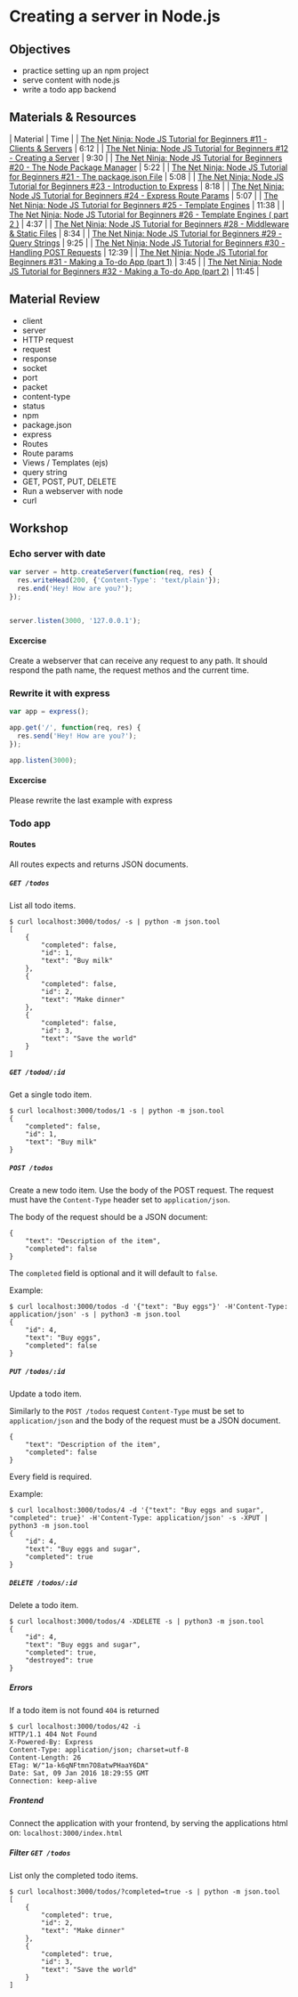 # Creating a server in Node.js

## Objectives
 - practice setting up an npm project
 - serve content with node.js
 - write a todo app backend

## Materials & Resources
| Material | Time |
| [The Net Ninja: Node JS Tutorial for Beginners #11 - Clients & Servers](https://www.youtube.com/watch?v=qSAze9b0wrY) | 6:12 |
| [The Net Ninja: Node JS Tutorial for Beginners #12 - Creating a Server](https://www.youtube.com/watch?v=lm86czWdrk0) | 9:30 |
| [The Net Ninja: Node JS Tutorial for Beginners #20 - The Node Package Manager](https://www.youtube.com/watch?v=kQ1j0rEI7EI) | 5:22 |
| [The Net Ninja: Node JS Tutorial for Beginners #21 - The package.json File](https://www.youtube.com/watch?v=_eRwjuIDJ2Y) | 5:08 |
| [The Net Ninja:
Node JS Tutorial for Beginners #23 - Introduction to Express](https://www.youtube.com/watch?v=9TSBKO59u0Y) | 8:18 |
| [The Net Ninja: Node JS Tutorial for Beginners #24 - Express Route Params](https://www.youtube.com/watch?v=MuMs1pLuT7I) | 5:07 |
| [The Net Ninja: Node JS Tutorial for Beginners #25 - Template Engines](https://www.youtube.com/watch?v=oZGmHNZv7Sc) | 11:38 |
| [The Net Ninja: Node JS Tutorial for Beginners #26 - Template Engines ( part 2 )](https://www.youtube.com/watch?v=RczQp3zCPXs) | 4:37 |
| [The Net Ninja: Node JS Tutorial for Beginners #28 - Middleware & Static Files](https://www.youtube.com/watch?v=-lRgL9kj_h0) | 8:34 |
| [The Net Ninja: Node JS Tutorial for Beginners #29 - Query Strings](https://www.youtube.com/watch?v=QTAYRmMsVCI) | 9:25 |
| [The Net Ninja: Node JS Tutorial for Beginners #30 - Handling POST Requests](https://www.youtube.com/watch?v=rin7gb9kdpk) | 12:39 |
| [The Net Ninja: Node JS Tutorial for Beginners #31 - Making a To-do App (part 1)](https://www.youtube.com/watch?v=edOmvng5IQc) | 3:45 |
| [The Net Ninja: Node JS Tutorial for Beginners #32 - Making a To-do App (part 2)](https://www.youtube.com/watch?v=nleI7IbpGhc) | 11:45 |

## Material Review
- client
- server
- HTTP request
- request
- response
- socket
- port
- packet
- content-type
- status
- npm
- package.json
- express
- Routes
- Route params
- Views / Templates (ejs)
- query string
- GET, POST, PUT, DELETE
- Run a webserver with node
- curl

## Workshop

### Echo server with date
```javascript
var server = http.createServer(function(req, res) {
  res.writeHead(200, {'Content-Type': 'text/plain'});
  res.end('Hey! How are you?');
});


server.listen(3000, '127.0.0.1');
```

#### Excercise
Create a webserver that can receive any request to any path.
It should respond the path name, the request methos and the current time.

### Rewrite it with express
```javascript
var app = express();

app.get('/', function(req, res) {
  res.send('Hey! How are you?');
});

app.listen(3000);
```

#### Excercise
Please rewrite the last example with express

### Todo app

#### Routes

All routes expects and returns JSON documents.

##### `GET /todos`

List all todo items.

    $ curl localhost:3000/todos/ -s | python -m json.tool
    [
        {
            "completed": false,
            "id": 1,
            "text": "Buy milk"
        },
        {
            "completed": false,
            "id": 2,
            "text": "Make dinner"
        },
        {
            "completed": false,
            "id": 3,
            "text": "Save the world"
        }
    ]

##### `GET /todod/:id`

Get a single todo item.

    $ curl localhost:3000/todos/1 -s | python -m json.tool
    {
        "completed": false,
        "id": 1,
        "text": "Buy milk"
    }

##### `POST /todos`

Create a new todo item. Use the body of the POST request. The request must have
the `Content-Type` header set to `application/json`.

The body of the request should be a JSON document:

    {
        "text": "Description of the item",
        "completed": false
    }

The `completed` field is optional and it will default to `false`.

Example:

    $ curl localhost:3000/todos -d '{"text": "Buy eggs"}' -H'Content-Type: application/json' -s | python3 -m json.tool
    {
        "id": 4,
        "text": "Buy eggs",
        "completed": false
    }

##### `PUT /todos/:id`

Update a todo item.

Similarly to the `POST /todos` request `Content-Type` must be set to `application/json` and the body of the request must be a JSON document.

    {
        "text": "Description of the item",
        "completed": false
    }

Every field is required.

Example:

    $ curl localhost:3000/todos/4 -d '{"text": "Buy eggs and sugar", "completed": true}' -H'Content-Type: application/json' -s -XPUT | python3 -m json.tool
    {
        "id": 4,
        "text": "Buy eggs and sugar",
        "completed": true
    }

##### `DELETE /todos/:id`

Delete a todo item.

    $ curl localhost:3000/todos/4 -XDELETE -s | python3 -m json.tool
    {
        "id": 4,
        "text": "Buy eggs and sugar",
        "completed": true,
        "destroyed": true
    }

##### Errors

If a todo item is not found `404` is returned

    $ curl localhost:3000/todos/42 -i
    HTTP/1.1 404 Not Found
    X-Powered-By: Express
    Content-Type: application/json; charset=utf-8
    Content-Length: 26
    ETag: W/"1a-k6qNFtmn7O8atwPHaaY6DA"
    Date: Sat, 09 Jan 2016 18:29:55 GMT
    Connection: keep-alive

##### Frontend

Connect the application with your frontend, by serving the applications html
on: `localhost:3000/index.html`

##### Filter `GET /todos`

List only the completed todo items.

    $ curl localhost:3000/todos/?completed=true -s | python -m json.tool
    [
        {
            "completed": true,
            "id": 2,
            "text": "Make dinner"
        },
        {
            "completed": true,
            "id": 3,
            "text": "Save the world"
        }
    ]
